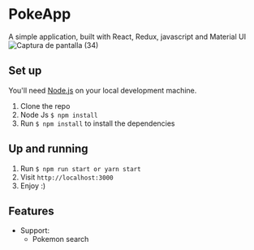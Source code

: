 # PokeApp

A simple application, built with React, Redux, javascript and Material UI
![Captura de pantalla (34)](https://user-images.githubusercontent.com/86851423/138634652-dd4fd56c-53b5-4dcd-b61a-17804f2d249e.png)


## Set up

You'll need [Node.js](https://nodejs.org/) on your local development machine.

1. Clone the repo
2. Node Js `$ npm install`
3. Run `$ npm install` to install the dependencies

## Up and running

1. Run `$ npm run start or yarn start`
2. Visit `http://localhost:3000`
3. Enjoy :)

## Features

* Support:
  * Pokemon search
